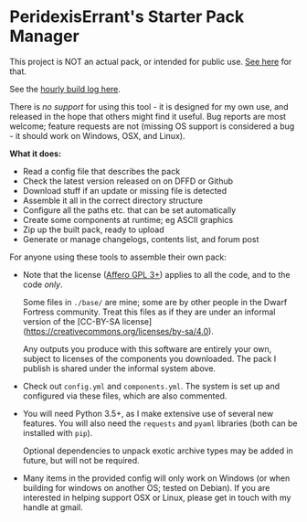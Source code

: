 # PeridexisErrant's Starter Pack Manager

This project is NOT an actual pack, or intended for public use.
[See here](http://www.bay12forums.com/smf/index.php?topic=126076) for that.

See the [hourly build log here](http://peridexiserrant.neocities.org/starter-pack.log.txt).

There is *no support* for using this tool - it is designed for my own use,
and released in the hope that others might find it useful.
Bug reports are most welcome; feature requests are not
(missing OS support is considered a bug - it should work on Windows, OSX, and Linux).

**What it does:**

- Read a config file that describes the pack
- Check the latest version released on on DFFD or Github
- Download stuff if an update or missing file is detected
- Assemble it all in the correct directory structure
- Configure all the paths etc. that can be set automatically
- Create some components at runtime; eg ASCII graphics
- Zip up the built pack, ready to upload
- Generate or manage changelogs, contents list, and forum post

For anyone using these tools to assemble their own pack:

- Note that the license ([Affero GPL 3+](https://www.gnu.org/licenses/agpl))
  applies to all the code, and to the code *only*.

  Some files in `./base/` are mine; some are by other people in
  the Dwarf Fortress community.  Treat this files as if they are
  under an informal version of the [CC-BY-SA license]
  (https://creativecommons.org/licenses/by-sa/4.0).

  Any outputs you produce with this software are entirely your
  own, subject to licenses of the components you downloaded.
  The pack I publish is shared under the informal system above.

- Check out `config.yml` and `components.yml`.  The system is
  set up and configured via these files, which are also commented.

- You will need Python 3.5+, as I make extensive use of several
  new features.  You will also need the `requests` and `pyaml`
  libraries (both can be installed with `pip`).

  Optional dependencies to unpack exotic archive types may be
  added in future, but will not be required.

- Many items in the provided config will only work on Windows
  (or when building for windows on another OS; tested on Debian).
  If you are interested in helping support OSX or Linux, please
  get in touch with my handle at gmail.



